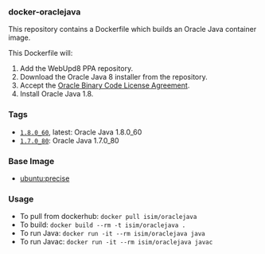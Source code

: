 ### docker-oraclejava

This repository contains a Dockerfile which builds an Oracle Java container image.

This Dockerfile will:

1. Add the WebUpd8 PPA repository.
2. Download the Oracle Java 8 installer from the repository.
3. Accept the [Oracle Binary Code License Agreement](http://www.oracle.com/technetwork/java/javase/terms/license/index.html).
4. Install Oracle Java 1.8.

### Tags

* [`1.8.0_60`](https://github.com/ihcsim/docker-oraclejava/tree/1.8.0_60), latest: Oracle Java 1.8.0_60
* [`1.7.0_80`](https://github.com/ihcsim/docker-oraclejava/tree/1.7.0_80): Oracle Java 1.7.0_80

### Base Image

* [ubuntu:precise](https://github.com/tianon/docker-brew-ubuntu-core/blob/380b4edf3d7e68499f81acc3eb8d22d59236b7b2/precise/Dockerfile)

### Usage

* To pull from dockerhub: `docker pull isim/oraclejava`
* To build: `docker build --rm -t isim/oraclejava .`
* To run Java: `docker run -it --rm isim/oraclejava java`
* To run Javac: `docker run -it --rm isim/oraclejava javac`

